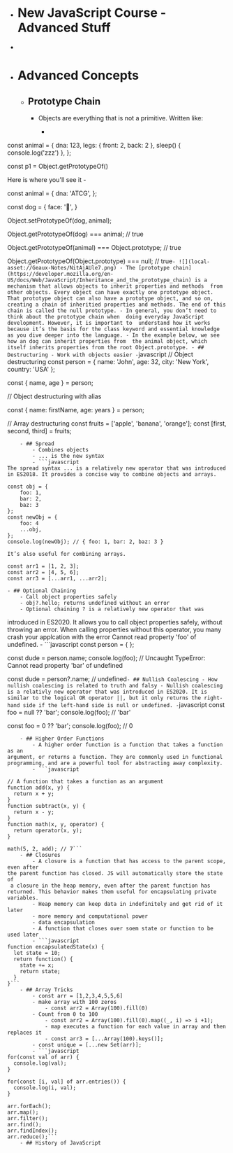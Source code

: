 - # New JavaScript Course - Advanced Stuff
- 
- # Advanced Concepts
    - ## Prototype Chain
        - Objects are everything that is not a primitive. Written like:
            - ```javascript
const animal = {
  dna: 123,
  legs: {
    front: 2, back: 2
  },
  sleep() {
    console.log('zzz')
  },
};

const p1 = Object.getPrototypeOf()



Here is where you'll see it - 

const animal = {
  dna: 'ATCG',
};

const dog = {
  face: '🐺',
}

Object.setPrototypeOf(dog, animal);

Object.getPrototypeOf(dog) === animal; // true

Object.getPrototypeOf(animal) === Object.prototype; // true

Object.getPrototypeOf(Object.prototype) === null; // true```
            - ![](local-asset://Geaux-Notes/NitAjAUle7.png)
            - The [prototype chain](https://developer.mozilla.org/en-US/docs/Web/JavaScript/Inheritance_and_the_prototype_chain)
 is a mechanism that allows objects to inherit properties and methods 
from other objects. Every object can have exactly one prototype object. 
That prototype object can also have a prototype object, and so on, 
creating a chain of inheritied properties and methods. The end of this 
chain is called the null prototype.
            - In general, you don’t need to think about the prototype chain when 
doing everyday JavaScript development. However, it is important to 
understand how it works because it’s the basis for the class keyword and essential knowledge as you dive deeper into the language.
            - In the example below, we see how an dog can inherit properties from 
the animal object, which itself inherits properties from the root Object.prototype.
    - ## Destructuring
        - Work with objects easier
        - ```javascript
// Object destructuring
const person = {
  name: 'John',
  age: 32,
  city: 'New York',
  country: 'USA'
};

const { name, age } = person;

// Object destructuring with alias

const { name: firstName, age: years } = person;

// Array destructuring
const fruits = ['apple', 'banana', 'orange'];
const [first, second, third] = fruits;
```
    - ## Spread 
        - Combines objects
        - ... is the new syntax
        - ```javascript
The spread syntax ... is a relatively new operator that was introduced in ES2018. It provides a concise way to combine objects and arrays.

const obj = { 
    foo: 1, 
    bar: 2, 
    baz: 3 
};
const newObj = {
    foo: 4
    ...obj,
};
console.log(newObj); // { foo: 1, bar: 2, baz: 3 }

It’s also useful for combining arrays.

const arr1 = [1, 2, 3];
const arr2 = [4, 5, 6];
const arr3 = [...arr1, ...arr2];
```
    - ## Optional Chaining
        - Call object properties safely
        - obj?.hello; returns undefined without an error 
        - Optional chaining ? is a relatively new operator that was 
introduced in ES2020. It allows you to call object properties safely, 
without throwing an error. When calling properties without this 
operator, you many crash your applcation with the error Cannot read property 'foo' of undefined.
        - ```javascript
const person = { };

const dude = person.name;
console.log(foo); // Uncaught TypeError: Cannot read property 'bar' of undefined

const dude = person?.name; // undefined```
    - ## Nullish Coalescing
        - How nullish coalescing is related to truth and falsy
        - Nullish coalescing is a relativly new operator that was introduced in ES2020. It is similar to the logical OR operator ||, but it only returns the right-hand side if the left-hand side is null or undefined.
        - ```javascript
const foo = null ?? 'bar';
console.log(foo); // 'bar'

const foo = 0 ?? 'bar';
console.log(foo); // 0
```
    - ## Higher Order Functions
        - A higher order function is a function that takes a function as an 
argument, or returns a function. They are commonly used in functional 
programming, and are a powerful tool for abstracting away complexity.
        - ```javascript

// A function that takes a function as an argument
function add(x, y) {
  return x + y;
}
function subtract(x, y) {
  return x - y;
}
function math(x, y, operator) {
  return operator(x, y);
}

math(5, 2, add); // 7```
    - ## Closures
        - A closure is a function that has access to the parent scope, even after 
the parent function has closed. JS will automatically store the state of
 a closure in the heap memory, even after the parent function has 
returned. This behavior makes them useful for encapsulating private 
variables.
        - Heap memory can keep data in indefinitely and get rid of it later
        - more memory and computational power
        - data encapsulation
        - A function that closes over soem state or function to be used later
        - ```javascript
function encapsulatedState(x) {
  let state = 10;
  return function() {
    state += x;
    return state;
  }
}```
    - ## Array Tricks
        - const arr = [1,2,3,4,5,5,6]
        - make array with 100 zeros
            - const arr2 = Array(100).fill(0)
        - Count from 0 to 100
            - const arr2 = Array(100).fill(0).map((_, i) => i +1);
            - map executes a function for each value in array and then replaces it 
            - const arr3 = [...Array(100).keys()];
        - const unique = [...new Set(arr)];
        - ```javascript
for(const val of arr) {
  console.log(val);
}

for(const [i, val] of arr.entries()) {
  console.log(i, val);
}

arr.forEach();
arr.map();
arr.filter();
arr.find();
arr.findIndex();
arr.reduce();```
    - ## History of JavaScript
